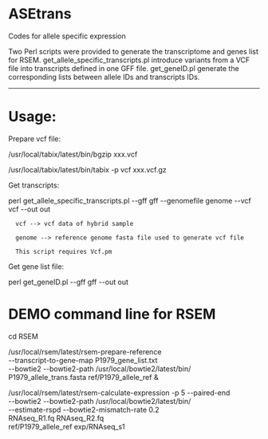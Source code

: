 # ASEtrans
Codes for allele specific expression

Two Perl scripts were provided to generate the transcriptome and genes list for RSEM. 
get_allele_specific_transcripts.pl introduce variants from a VCF file into transcripts defined in one GFF file.
get_geneID.pl  generate the corresponding lists between allele IDs and transcripts IDs.

-----------------------------------------------------------------------------------------
# Usage:

Prepare vcf file:

/usr/local/tabix/latest/bin/bgzip   xxx.vcf

/usr/local/tabix/latest/bin/tabix -p vcf xxx.vcf.gz

Get transcripts:

perl get_allele_specific_transcripts.pl --gff  gff  --genomefile genome  --vcf vcf  --out out

      vcf --> vcf data of hybrid sample

      genome --> reference genome fasta file used to generate vcf file

      This script requires Vcf.pm


Get gene list file:

perl get_geneID.pl --gff  gff  --out out


# DEMO command line for RSEM

cd RSEM


/usr/local/rsem/latest/rsem-prepare-reference  \
   --transcript-to-gene-map P1979_gene_list.txt  \
           --bowtie2 --bowtie2-path /usr/local/bowtie2/latest/bin/ \
            P1979_allele_trans.fasta  ref/P1979_allele_ref &
   

/usr/local/rsem/latest/rsem-calculate-expression -p 5 --paired-end   \
      --bowtie2 --bowtie2-path /usr/local/bowtie2/latest/bin/   \
    --estimate-rspd     --bowtie2-mismatch-rate 0.2   \
  RNAseq_R1.fq RNAseq_R2.fq  \
  ref/P1979_allele_ref   exp/RNAseq_s1




